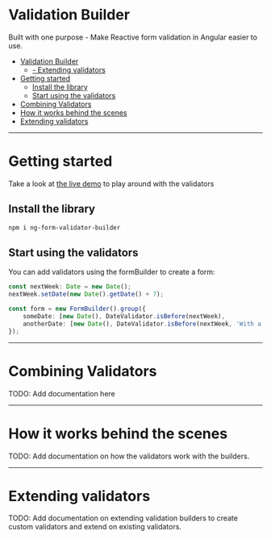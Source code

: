 # Validation Builder

Built with one purpose - Make Reactive form validation in Angular easier to use.

- [Validation Builder](#validation-builder)
  - [- Extending validators](#--extending-validators)
- [Getting started](#getting-started)
  - [Install the library](#install-the-library)
  - [Start using the validators](#start-using-the-validators)
- [Combining Validators](#combining-validators)
- [How it works behind the scenes](#how-it-works-behind-the-scenes)
- [Extending validators](#extending-validators)
---
# Getting started
Take a look at [the live demo](https://jaspeling.github.io/ng-form-validator/) to play around with the validators

## Install the library

```powershell
npm i ng-form-validator-builder
```

## Start using the validators

You can add validators using the formBuilder to create a form:

```typescript
const nextWeek: Date = new Date();
nextWeek.setDate(new Date().getDate() + 7);

const form = new FormBuilder().group({
    someDate: [new Date(), DateValidator.isBefore(nextWeek),
    anotherDate: [new Date(), DateValidator.isBefore(nextWeek, 'With a custom error message'),
});
```

---
# Combining Validators
TODO: Add documentation here

---

# How it works behind the scenes
TODO: Add documentation on how the validators work with the builders.

---
# Extending validators

TODO: Add documentation on extending validation builders to create custom validators and extend on existing validators.